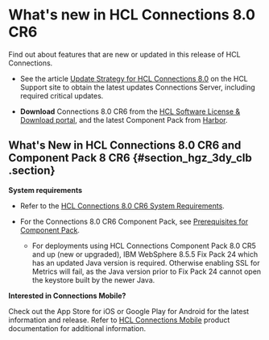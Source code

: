 # What's new in HCL Connections 8.0 CR6

Find out about features that are new or updated in this release of HCL Connections.

-   See the article [Update Strategy for HCL Connections 8.0](https://support.hcltechsw.com/csm?id=kb_article&sysparm_article=KB0101180) on the HCL Support site to obtain the latest updates Connections Server, including required critical updates.

-   **Download** Connections 8.0 CR6 from the [HCL Software License & Download portal](https://hclsoftware.flexnetoperations.com), and the latest Component Pack from [Harbor](https://hclcr.io/harbor/projects/15/repositories).


## What's New in HCL Connections 8.0 CR6 and Component Pack 8 CR6 {#section_hgz_3dy_clb .section}

**System requirements**

-   Refer to the [HCL Connections 8.0 CR6 System Requirements](system_requirements.md).

-   For the Connections 8.0 CR6 Component Pack, see [Prerequisites for Component Pack](../../admin/install/cp_prereqs.md).

    -   For deployments using HCL Connections Component Pack 8.0 CR5 and up (new or upgraded), IBM WebSphere 8.5.5 Fix Pack 24 which has an updated Java version is required. Otherwise enabling SSL for Metrics will fail, as the Java version prior to Fix Pack 24 cannot open the keystore built by the newer Java.


**Interested in Connections Mobile?**

Check out the App Store for iOS or Google Play for Android for the latest information and release. Refer to [HCL Connections Mobile](https://help.hcltechsw.com/connectionsmobile/index.html) product documentation for additional information.

